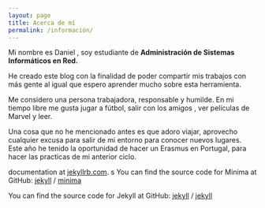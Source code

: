 ```yaml
---
layout: page
title: Acerca de mí
permalink: /información/
---
```


Mi nombre es Daniel , soy estudiante de **Administración de Sistemas Informáticos en Red.**

He creado este blog con la finalidad de poder compartir mis trabajos con más gente al igual que espero aprender mucho sobre esta herramienta.

Me considero una persona trabajadora, responsable y humilde.
En mi tiempo libre me gusta jugar a fútbol, salir con los amigos , ver películas de Marvel y leer.

Una cosa que no he mencionado antes es que adoro viajar, aprovecho cualquier excusa para salir de mi entorno para conocer nuevos lugares.
Este año he tenido la oportunidad de hacer un Erasmus en Portugal, para hacer las practicas de mi anterior ciclo.

[wordpress]: https://informateycomunica.wordpress.com/2019/09/25/presentacion

documentation at [jekyllrb.com](https://jekyllrb.com/).
s
You can find the source code for Minima at GitHub:
[jekyll][jekyll-organization] /
[minima](https://github.com/jekyll/minima)

You can find the source code for Jekyll at GitHub:
[jekyll][jekyll-organization] /
[jekyll](https://github.com/jekyll/jekyll)


[jekyll-organization]: https://github.com/jekyll
